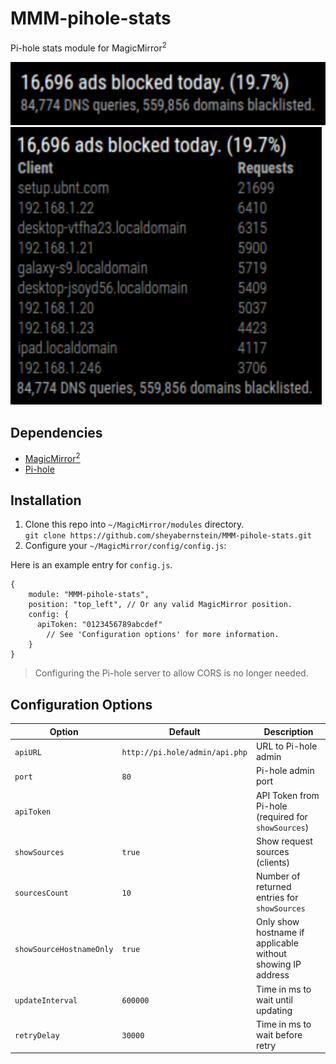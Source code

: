 # MMM-pihole-stats

Pi-hole stats module for MagicMirror<sup>2</sup>

![Preview](docs/preview.png "Screen Shot")
![Preview-Sources](docs/preview-showSources.png "Screen Shot (with Sources)")

## Dependencies

- [MagicMirror<sup>2</sup>](https://github.com/MichMich/MagicMirror)
- [Pi-hole](https://pi-hole.net)

## Installation

1. Clone this repo into `~/MagicMirror/modules` directory.<br>
  `git clone https://github.com/sheyabernstein/MMM-pihole-stats.git`
2. Configure your `~/MagicMirror/config/config.js`:

Here is an example entry for `config.js`.

```
{
    module: "MMM-pihole-stats",
    position: "top_left", // Or any valid MagicMirror position.
    config: {
      apiToken: "0123456789abcdef"
        // See 'Configuration options' for more information.
    }
}
```

> Configuring the Pi-hole server to allow CORS is no longer needed.

## Configuration Options

| **Option** | **Default** | **Description** |
| --- | --- | --- |
| `apiURL` | `http://pi.hole/admin/api.php` | URL to Pi-hole admin |
| `port` | `80` | Pi-hole admin port |
| `apiToken` | | API Token from Pi-hole (required for `showSources`) |
| `showSources` | `true` | Show request sources (clients) |
| `sourcesCount` | `10` | Number of returned entries for `showSources` |
| `showSourceHostnameOnly` | `true` | Only show hostname if applicable without showing IP address |
| `updateInterval` | `600000` | Time in ms to wait until updating |
| `retryDelay` | `30000` | Time in ms to wait before retry |

